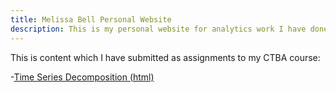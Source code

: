 ```yaml
---
title: Melissa Bell Personal Website
description: This is my personal website for analytics work I have done in my Competing Through Business Analytics Course at the College of William and Mary.  
---
```


This is content which I have submitted as assignments to my CTBA course:

-[Time Series Decomposition (html)](/TimeSeries/index.md)
